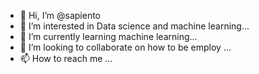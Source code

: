 - 👋 Hi, I’m @sapiento
- 👀 I’m interested in Data science and machine learning...
- 🌱 I’m currently learning machine learning...
- 💞️ I’m looking to collaborate on how to be employ ...
- 📫 How to reach me ...

<!---
sapiento/sapiento is a ✨ special ✨ repository because its `README.md` (this file) appears on your GitHub profile.
You can click the Preview link to take a look at your changes.
--->
